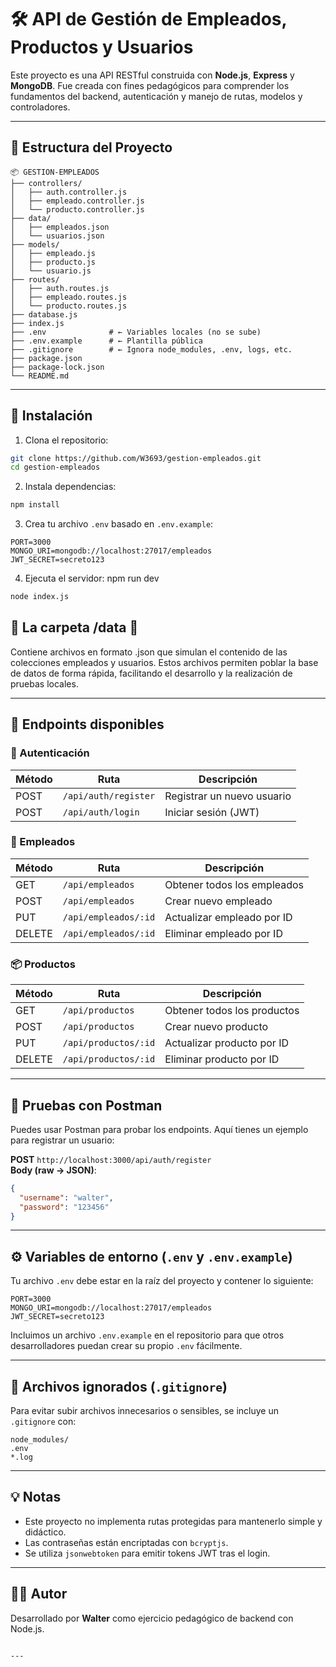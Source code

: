 # 🛠️ API de Gestión de Empleados, Productos y Usuarios

Este proyecto es una API RESTful construida con **Node.js**, **Express** y **MongoDB**. Fue creada con fines pedagógicos para comprender los fundamentos del backend, autenticación y manejo de rutas, modelos y controladores.

---

## 📁 Estructura del Proyecto

```
📦 GESTION-EMPLEADOS
├── controllers/
│   ├── auth.controller.js
│   ├── empleado.controller.js
│   └── producto.controller.js
├── data/
│   ├── empleados.json
│   └── usuarios.json
├── models/
│   ├── empleado.js
│   ├── producto.js
│   └── usuario.js
├── routes/
│   ├── auth.routes.js
│   ├── empleado.routes.js
│   └── producto.routes.js
├── database.js
├── index.js
├── .env              # ← Variables locales (no se sube)
├── .env.example      # ← Plantilla pública
├── .gitignore        # ← Ignora node_modules, .env, logs, etc.
├── package.json
├── package-lock.json
└── README.md
```

---

## 🚀 Instalación

1. Clona el repositorio:

```bash
git clone https://github.com/W3693/gestion-empleados.git
cd gestion-empleados
```

2. Instala dependencias:

```bash
npm install
```

3. Crea tu archivo `.env` basado en `.env.example`:

```env
PORT=3000
MONGO_URI=mongodb://localhost:27017/empleados
JWT_SECRET=secreto123
```

4. Ejecuta el servidor: npm run dev

```bash
node index.js
```

## 📁 La carpeta /data 👤

Contiene archivos en formato .json que simulan el contenido de las colecciones empleados y usuarios. Estos archivos permiten poblar la base de datos de forma rápida, facilitando el desarrollo y la realización de pruebas locales.

---

## 📌 Endpoints disponibles

### 🔑 Autenticación

| Método | Ruta                   | Descripción                  |
|--------|------------------------|------------------------------|
| POST   | `/api/auth/register`   | Registrar un nuevo usuario   |
| POST   | `/api/auth/login`      | Iniciar sesión (JWT)         |

### 👤 Empleados

| Método | Ruta                 | Descripción                    |
|--------|----------------------|--------------------------------|
| GET    | `/api/empleados`     | Obtener todos los empleados    |
| POST   | `/api/empleados`     | Crear nuevo empleado           |
| PUT    | `/api/empleados/:id` | Actualizar empleado por ID     |
| DELETE | `/api/empleados/:id` | Eliminar empleado por ID       |

### 📦 Productos

| Método | Ruta                 | Descripción                    |
|--------|----------------------|--------------------------------|
| GET    | `/api/productos`     | Obtener todos los productos    |
| POST   | `/api/productos`     | Crear nuevo producto           |
| PUT    | `/api/productos/:id` | Actualizar producto por ID     |
| DELETE | `/api/productos/:id` | Eliminar producto por ID       |

---

## 🧪 Pruebas con Postman

Puedes usar Postman para probar los endpoints. Aquí tienes un ejemplo para registrar un usuario:

**POST** `http://localhost:3000/api/auth/register`  
**Body (raw → JSON)**:
```json
{
  "username": "walter",
  "password": "123456"
}
```

---

## ⚙️ Variables de entorno (`.env` y `.env.example`)

Tu archivo `.env` debe estar en la raíz del proyecto y contener lo siguiente:

```env
PORT=3000
MONGO_URI=mongodb://localhost:27017/empleados
JWT_SECRET=secreto123
```

Incluimos un archivo `.env.example` en el repositorio para que otros desarrolladores puedan crear su propio `.env` fácilmente.

---

## 🚫 Archivos ignorados (`.gitignore`)

Para evitar subir archivos innecesarios o sensibles, se incluye un `.gitignore` con:

```
node_modules/
.env
*.log
```

---

## 💡 Notas

- Este proyecto no implementa rutas protegidas para mantenerlo simple y didáctico.
- Las contraseñas están encriptadas con `bcryptjs`.
- Se utiliza `jsonwebtoken` para emitir tokens JWT tras el login.

---

## 🧑‍💻 Autor

Desarrollado por **Walter** como ejercicio pedagógico de backend con Node.js.
```

---

